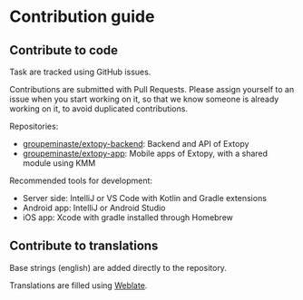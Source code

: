 # Contribution guide

## Contribute to code

Task are tracked using GitHub issues.

Contributions are submitted with Pull Requests. Please assign yourself to an issue when you start working on it, so that
we know someone is already working on it, to avoid duplicated contributions.

Repositories:

- [groupeminaste/extopy-backend](https://github.com/groupeminaste/extopy-backend): Backend and API of Extopy
- [groupeminaste/extopy-app](https://github.com/groupeminaste/extopy-app): Mobile apps of Extopy, with a shared module
  using KMM

Recommended tools for development:

- Server side: IntelliJ or VS Code with Kotlin and Gradle extensions
- Android app: IntelliJ or Android Studio
- iOS app: Xcode with gradle installed through Homebrew

## Contribute to translations

Base strings (english) are added directly to the repository.

Translations are filled using [Weblate](https://weblate.groupe-minaste.org/projects/extopy/).
